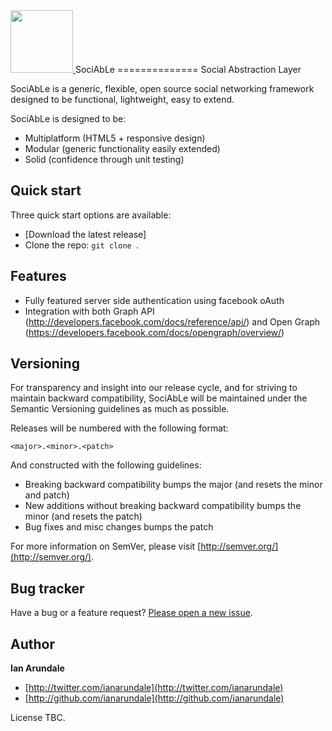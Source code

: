 <a href="http://www.fastbleep.com">
  <img src="https://fbcdn-sphotos-e-a.akamaihd.net/hphotos-ak-prn1/282902_571492102866367_1881551262_n.png" width="100px">
</a>
SociAbLe
==============
Social Abstraction Layer

SociAbLe is a generic, flexible, open source social networking framework designed to be functional, lightweight, easy to extend. 

SociAbLe is designed to be: 
- Multiplatform (HTML5 + responsive design)
- Modular (generic functionality easily extended)
- Solid (confidence through unit testing)


## Quick start

Three quick start options are available:

* [Download the latest release]
* Clone the repo: `git clone `.
 

## Features
* Fully featured server side authentication using facebook oAuth
* Integration with both Graph API (http://developers.facebook.com/docs/reference/api/) and Open Graph (https://developers.facebook.com/docs/opengraph/overview/)


## Versioning

For transparency and insight into our release cycle, and for striving to maintain backward compatibility, SociAbLe will be maintained under the Semantic Versioning guidelines as much as possible.

Releases will be numbered with the following format:

`<major>.<minor>.<patch>`

And constructed with the following guidelines:

* Breaking backward compatibility bumps the major (and resets the minor and patch)
* New additions without breaking backward compatibility bumps the minor (and resets the patch)
* Bug fixes and misc changes bumps the patch

For more information on SemVer, please visit [http://semver.org/](http://semver.org/).



## Bug tracker

Have a bug or a feature request? [Please open a new issue](https://github.com/ianarundale/sociable/issues).



## Author

**Ian Arundale**

+ [http://twitter.com/ianarundale](http://twitter.com/ianarundale)
+ [http://github.com/ianarundale](http://github.com/ianarundale)


License TBC.
